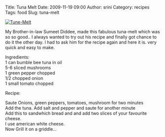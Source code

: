 Title: Tuna Melt
Date: 2009-11-19 09:00
Author: srini
Category: recipes
Tags: food
Slug: tuna-melt

[![Tune-Melt]({filename}/wp-content/uploads/2007/04/Tune-Melt.jpg "Tune-Melt")]({filename}/wp-content/uploads/2009/11/Tune-Melt.jpg)


My Brother-in-law Sumeet Diddee, made this fabulous tuna-melt which was
so so good.. I always wanted to try out his recipe and finally got
chance to do it the other day. I had to ask him for the recipe again and
here it is. very quick and easy to make.

Ingredients:  
1 can bumble bee tuna in oil  
5-6 sliced mushrooms  
1 green pepper chopped  
1/2 chopped onion  
1 small tomato chopped

Recipe:

Saute Onions, green peppers, tomatoes, mushroom for two minutes  
Add the tuna. Add salt and pepper and saute for another minute  
Add this to sandwhich bread and and add two slices of your favourite
cheese.  
I use american white cheese.  
Now Grill it on a griddle...

